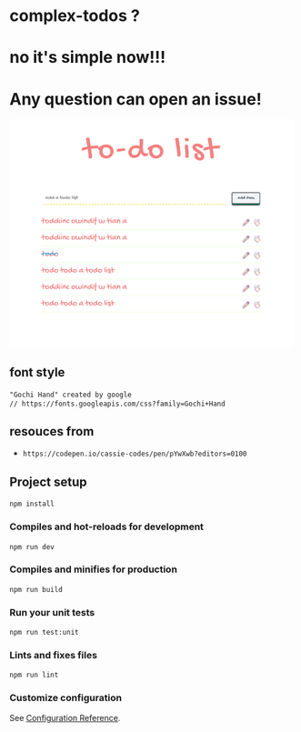 # complex-todos ? 
# no it's simple now!!!

# Any question can open an issue!

<img src="./screenshot.png" style="width: 500px">

## font style

```
"Gochi Hand" created by google
// https://fonts.googleapis.com/css?family=Gochi+Hand
```

## resouces from 

+ `https://codepen.io/cassie-codes/pen/pYwXwb?editors=0100`

## Project setup
```
npm install
```

### Compiles and hot-reloads for development
```
npm run dev
```

### Compiles and minifies for production
```
npm run build
```

### Run your unit tests
```
npm run test:unit
```

### Lints and fixes files
```
npm run lint
```

### Customize configuration
See [Configuration Reference](https://cli.vuejs.org/config/).
